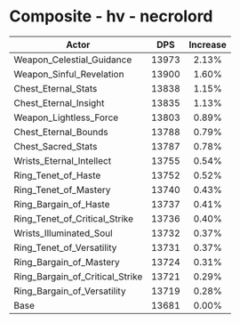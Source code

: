 # Composite - hv - necrolord
| Actor | DPS | Increase |
|---|:---:|:---:|
|Weapon_Celestial_Guidance|13973|2.13%|
|Weapon_Sinful_Revelation|13900|1.60%|
|Chest_Eternal_Stats|13838|1.15%|
|Chest_Eternal_Insight|13835|1.13%|
|Weapon_Lightless_Force|13803|0.89%|
|Chest_Eternal_Bounds|13788|0.79%|
|Chest_Sacred_Stats|13787|0.78%|
|Wrists_Eternal_Intellect|13755|0.54%|
|Ring_Tenet_of_Haste|13752|0.52%|
|Ring_Tenet_of_Mastery|13740|0.43%|
|Ring_Bargain_of_Haste|13737|0.41%|
|Ring_Tenet_of_Critical_Strike|13736|0.40%|
|Wrists_Illuminated_Soul|13732|0.37%|
|Ring_Tenet_of_Versatility|13731|0.37%|
|Ring_Bargain_of_Mastery|13724|0.31%|
|Ring_Bargain_of_Critical_Strike|13721|0.29%|
|Ring_Bargain_of_Versatility|13719|0.28%|
|Base|13681|0.00%|
